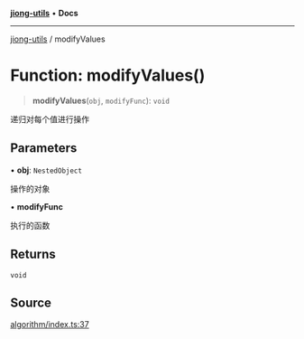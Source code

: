 [**jiong-utils**](../README.md) • **Docs**

***

[jiong-utils](../README.md) / modifyValues

# Function: modifyValues()

> **modifyValues**(`obj`, `modifyFunc`): `void`

递归对每个值进行操作

## Parameters

• **obj**: `NestedObject`

操作的对象

• **modifyFunc**

执行的函数

## Returns

`void`

## Source

[algorithm/index.ts:37](https://github.com/yangliang19950819/jiong-utils/blob/c4e538916425af448afe68552716f11d544899d7/src/algorithm/index.ts#L37)
